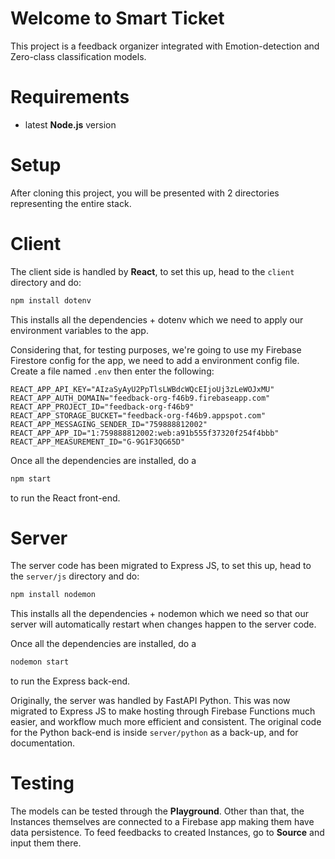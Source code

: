 # Welcome to **Smart Ticket**
This project is a feedback organizer integrated with Emotion-detection and Zero-class classification models.

# Requirements
- latest **Node.js** version

# Setup
After cloning this project, you will be presented with 2 directories representing the entire stack.

# Client 
The client side is handled by **React**, to set this up, head to the `client` directory and do:
```js
npm install dotenv
```
This installs all the dependencies + dotenv which we need to apply our environment variables to the app.

Considering that, for testing purposes, we're going to use my Firebase Firestore config for the app, we need to add a environment config file.
Create a file named `.env` then enter the following:
```
REACT_APP_API_KEY="AIzaSyAyU2PpTlsLWBdcWQcEIjoUj3zLeWOJxMU"
REACT_APP_AUTH_DOMAIN="feedback-org-f46b9.firebaseapp.com"
REACT_APP_PROJECT_ID="feedback-org-f46b9"
REACT_APP_STORAGE_BUCKET="feedback-org-f46b9.appspot.com"
REACT_APP_MESSAGING_SENDER_ID="759888812002"
REACT_APP_APP_ID="1:759888812002:web:a91b555f37320f254f4bbb"
REACT_APP_MEASUREMENT_ID="G-9G1F3QG65D"
```
Once all the dependencies are installed, do a
```js
npm start
```

to run the React front-end.

# Server
The server code has been migrated to Express JS, to set this up, head to the  `server/js` directory and do:
```js
npm install nodemon
```
This installs all the dependencies + nodemon which we need so that our server will automatically restart when changes happen to the server code.

Once all the dependencies are installed, do a
```js
nodemon start
```

to run the Express back-end.

Originally, the server was handled by FastAPI Python. This was now migrated to Express JS to make hosting through Firebase Functions much easier, and workflow much more efficient and consistent. The original code for the Python back-end is inside `server/python` as a back-up, and for documentation.

# Testing
The models can be tested through the **Playground**. Other than that, the Instances themselves are connected to a Firebase app making them have data persistence. To feed feedbacks to created Instances, go to **Source** and input them there.


